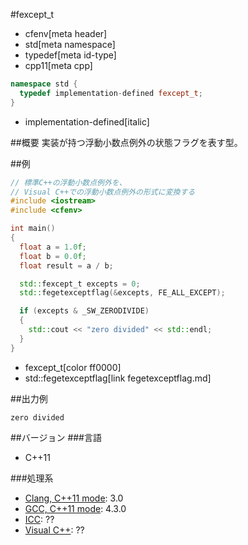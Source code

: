 #fexcept_t
* cfenv[meta header]
* std[meta namespace]
* typedef[meta id-type]
* cpp11[meta cpp]

```cpp
namespace std {
  typedef implementation-defined fexcept_t;
}
```
* implementation-defined[italic]

##概要
実装が持つ浮動小数点例外の状態フラグを表す型。


##例
```cpp
// 標準C++の浮動小数点例外を、
// Visual C++での浮動小数点例外の形式に変換する
#include <iostream>
#include <cfenv>

int main()
{
  float a = 1.0f;
  float b = 0.0f;
  float result = a / b;

  std::fexcept_t excepts = 0;
  std::fegetexceptflag(&excepts, FE_ALL_EXCEPT);

  if (excepts & _SW_ZERODIVIDE)
  {
    std::cout << "zero divided" << std::endl;
  }
}
```
* fexcept_t[color ff0000]
* std::fegetexceptflag[link fegetexceptflag.md]

##出力例
```
zero divided
```


##バージョン
###言語
- C++11

###処理系
- [Clang, C++11 mode](/implementation.md#clang): 3.0
- [GCC, C++11 mode](/implementation.md#gcc): 4.3.0
- [ICC](/implementation.md#icc): ??
- [Visual C++](/implementation.md#visual_cpp): ??


